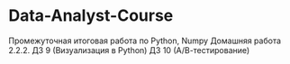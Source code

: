 # Data-Analyst-Course
Промежуточная итоговая работа по Python, Numpy
Домашняя работа 2.2.2.
ДЗ 9 (Визуализация в Python)
ДЗ 10 (А/В-тестирование)
